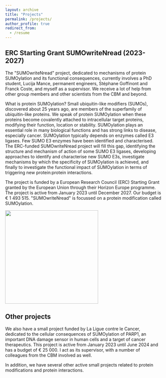 ```yaml
---
layout: archive
title: "Projects"
permalink: /projects/
author_profile: true
redirect_from:
  - /resume
---
```

ERC Starting Grant SUMOwriteNread (2023-2027)
------
The "SUMOwriteNread" project, dedicated to mechanisms of protein SUMOylation and its functional consequences, currently involves a PhD student, Lucija Mance, permanent engineers, Stéphane Goffinont and Franck Coste, and myself as a supervisor. We receive a lot of help from other group members and other scientists from the CBM and beyond.  

What is protein SUMOylation? Small ubiquitin-like modifiers (SUMOs), discovered about 25 years ago, are members of the superfamily of ubiquitin-like proteins. We speak of protein SUMOylation when these proteins become covalently attached to intracellular target proteins, modifying their function, location or stability. SUMOylation plays an essential role in many biological functions and has strong links to disease, especially cancer. SUMOylation typically depends on enzymes called E3 ligases. Few SUMO E3 enzymes have been identified and characterised. The ERC-funded SUMOwriteNread project will fill this gap, identifying the structure and mechanism of action of some SUMO E3 ligases, developing approaches to identify and characterise new SUMO E3s, investigate mechanisms by which the specificity of SUMOylation is achieved, and finally to investigate the functional impact of SUMOylation in terms of triggering new protein:protein interactions.

The project is funded by a European Research Council (ERC) Starting Grant granted by the European Union through their Horizon Europe programme. The project is active from January 2023 until December 2027. Our budget is € 1 493 515. "SUMOwriteNread" is focussed on a protein modification called SUMOylation. 

<img src="https://msuskiewicz.github.io/images/F0k-gfYWAAAE4hH.jpg" width='300' />

Other projects
------

We also have a small project funded by La Ligue contre le Cancer, dedicated to the cellular consequences of SUMOylation of PARP1, an important DNA damage sensor in human cells and a target of cancer therapeutics. This project is active from January 2023 until June 2024 and has a budget of € 25 000. I act as its supervisor, with a number of colleagues from the CBM involved as well.

In addition, we have several other active small projects related to protein modifications and protein interactions.


